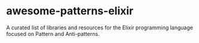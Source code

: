 # awesome-patterns-elixir
A curated list of libraries and resources for the Elixir programming language focused 
on Pattern and Anti-patterns.
